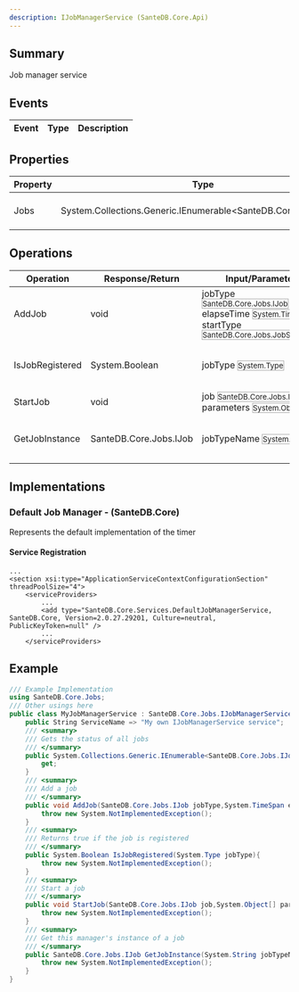 ```yaml
---
description: IJobManagerService (SanteDB.Core.Api)
---
```


## Summary
Job manager service

## Events

|Event|Type|Description|
|-|-|-|

## Properties

|Property|Type|Access|Description|
|-|-|-|-|
|Jobs|System.Collections.Generic.IEnumerable&lt;SanteDB.Core.Jobs.IJob>|R|Gets the status of all jobs|

## Operations

|Operation|Response/Return|Input/Parameter|Description|
|-|-|-|-|
|AddJob|void|jobType <small style='border:solid 1px #aaa'>SanteDB.Core.Jobs.IJob</small><br/>elapseTime <small style='border:solid 1px #aaa'>System.TimeSpan</small><br/>startType <small style='border:solid 1px #aaa'>SanteDB.Core.Jobs.JobStartType</small>|Add a job|
|IsJobRegistered|System.Boolean|jobType <small style='border:solid 1px #aaa'>System.Type</small>|Returns true if the job is registered|
|StartJob|void|job <small style='border:solid 1px #aaa'>SanteDB.Core.Jobs.IJob</small><br/>parameters <small style='border:solid 1px #aaa'>System.Object[]</small>|Start a job|
|GetJobInstance|SanteDB.Core.Jobs.IJob|jobTypeName <small style='border:solid 1px #aaa'>System.String</small>|Get this manager's instance of a job|

## Implementations


### Default Job Manager - (SanteDB.Core)
Represents the default implementation of the timer

#### Service Registration
```markup
...
<section xsi:type="ApplicationServiceContextConfigurationSection" threadPoolSize="4">
	<serviceProviders>
		...
		<add type="SanteDB.Core.Services.DefaultJobManagerService, SanteDB.Core, Version=2.0.27.29201, Culture=neutral, PublicKeyToken=null" />
		...
	</serviceProviders>
```
## Example
```csharp
/// Example Implementation
using SanteDB.Core.Jobs;
/// Other usings here
public class MyJobManagerService : SanteDB.Core.Jobs.IJobManagerService { 
	public String ServiceName => "My own IJobManagerService service";
	/// <summary>
	/// Gets the status of all jobs
	/// </summary>
	public System.Collections.Generic.IEnumerable<SanteDB.Core.Jobs.IJob> Jobs {
		get;
	}
	/// <summary>
	/// Add a job
	/// </summary>
	public void AddJob(SanteDB.Core.Jobs.IJob jobType,System.TimeSpan elapseTime,SanteDB.Core.Jobs.JobStartType startType){
		throw new System.NotImplementedException();
	}
	/// <summary>
	/// Returns true if the job is registered
	/// </summary>
	public System.Boolean IsJobRegistered(System.Type jobType){
		throw new System.NotImplementedException();
	}
	/// <summary>
	/// Start a job
	/// </summary>
	public void StartJob(SanteDB.Core.Jobs.IJob job,System.Object[] parameters){
		throw new System.NotImplementedException();
	}
	/// <summary>
	/// Get this manager's instance of a job
	/// </summary>
	public SanteDB.Core.Jobs.IJob GetJobInstance(System.String jobTypeName){
		throw new System.NotImplementedException();
	}
}
```
